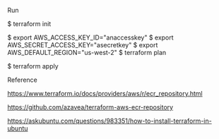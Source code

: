 Run 

$ terraform init

$ export AWS_ACCESS_KEY_ID="anaccesskey"
$ export AWS_SECRET_ACCESS_KEY="asecretkey"
$ export AWS_DEFAULT_REGION="us-west-2"
$ terraform plan

$ terraform apply



Reference

https://www.terraform.io/docs/providers/aws/r/ecr_repository.html

https://github.com/azavea/terraform-aws-ecr-repository

https://askubuntu.com/questions/983351/how-to-install-terraform-in-ubuntu